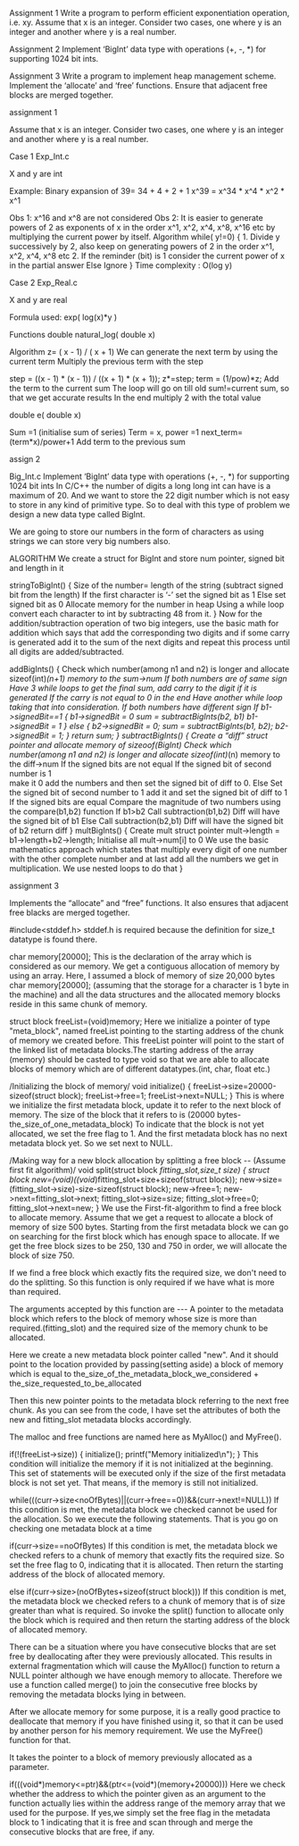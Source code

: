 Assignment 1
Write a program to perform efficient exponentiation operation, i.e. xy. Assume that x is an integer. Consider two cases, one where y is an integer and another where y is a real number.

Assignment 2
Implement ‘BigInt’ data type with operations (+, -, *) for supporting 1024 bit ints.

Assignment 3
Write a program to implement heap management scheme. Implement the ‘allocate’ and ‘free’ functions. Ensure that adjacent free blocks are merged together.



assignment 1

Assume that x is an integer. Consider two cases, one where y is an integer and another where y is a real number.

Case 1
Exp_Int.c

X and y are int

Example:
Binary expansion of 39= 34 + 4 + 2 + 1 x^39 = x^34 * x^4 * x^2 * x^1

Obs 1: x^16 and x^8 are not considered
Obs 2: It is easier to generate powers of 2 as exponents of x in the order x^1, x^2, x^4, x^8, x^16 etc by multiplying the current power by itself.
Algorithm
while( y!=0)
{
    1. Divide y successively by 2, also keep on generating powers of 2 in the order x^1, x^2, x^4, x^8 etc
    2. If the reminder (bit) is 1
        consider the current power of x in the partial answer
    Else
        Ignore
}
Time complexity : O(log y)

Case 2
Exp_Real.c

X and y are real

Formula used: exp( log(x)*y )

Functions
double natural_log( double x)

Algorithm
z= ( x - 1) / ( x + 1)
We can generate the next term by using the current term
Multiply the previous term with the step

step = ((x - 1) * (x - 1)) / ((x + 1) * (x + 1));
z*=step;
term = (1/pow)*z;
Add the term to the current sum
The loop will go on till old sum!=current sum, so that we get accurate results
In the end multiply 2 with the total value

double e( double x)

Sum =1 (initialise sum of series)
Term = x, power =1
next_term= (term*x)/power+1
Add term to the previous sum


assign 2 


Big_Int.c
Implement ‘BigInt’ data type with operations (+, -, *) for supporting 1024 bit ints
In C/C++ the number of digits a long long int can have is a maximum of 20. And we want to store the 22 digit number which is not easy to store in any kind of primitive type. So to deal with this type of problem we design a new data type called BigInt.

We are going to store our numbers in the form of characters as using strings we can store very big numbers also.

ALGORITHM
We create a struct for BigInt and store num pointer, signed bit and length in it

stringToBigInt()
{
    Size of the number= length of the string (subtract signed bit from the length)
    If the first character is ‘-’ set the signed bit as 1
    Else set signed bit as 0
    Allocate memory for the number in heap
    Using a while loop convert each character to int by subtracting 48 from it.
}
Now for the addition/subtraction operation of two big integers, use the basic math for addition which says that add the corresponding two digits and if some carry is generated add it to the sum of the next digits and repeat this process until all digits are added/subtracted.

addBigInts()
{
    Check which number(among n1 and n2) is longer and allocate sizeof(int)*(n+1) memory to the sum->num
    If both numbers are of same sign
        Have 3 while loops to get the final sum, add carry to the digit if it is generated
    If the carry is not equal to 0 in the end
        Have another while loop taking that into consideration.
    If both numbers have different sign
        If b1->signedBit==1
        {
            b1->signedBit = 0
            sum = subtractBigInts(b2, b1)
            b1->signedBit = 1
        }
        else
        {
            b2->signedBit = 0;
            sum = subtractBigInts(b1, b2);
            b2->signedBit = 1;
        }
    return sum;
}
subtractBigInts()
{
    Create a “diff” struct pointer and allocate memory of sizeoof(BigInt)
    Check which number(among n1 and n2) is longer and allocate sizeof(int)*(n) memory to the diff->num
    If the signed bits are not equal
        If the signed bit of second number is 1    
            make it 0 add the numbers and then set the signed bit of diff to 0.
        Else
            Set the signed bit of second number to 1 add it and set the signed bit of diff to 1
    If the signed bits are equal
        Compare the magnitude of two numbers using the compare(b1,b2) function
        If b1>b2
            Call subtraction(b1,b2)
            Diff will have the signed bit of b1
        Else
            Call subtraction(b2,b1)
            Diff will have the signed bit of b2
    return diff
}
multBigInts()
{
    Create mult struct pointer
    mult->length = b1->length+b2->length;
    Initialise all mult->num[i] to 0
    We use the basic mathematics approach which states that multiply every digit of one number with the other complete number and at last add all the numbers we get in multiplication.
    We use nested loops to do that
}



assignment 3

Implements the “allocate” and “free” functions. It also ensures that adjacent free blacks are merged together.

#include<stddef.h>
stddef.h is required because the definition for size_t datatype is found there.

char memory[20000];
This is the declaration of the array which is considered as our memory. We get a contiguous allocation of memory by using an array. Here, I assumed a block of memory of size 20,000 bytes char memory[20000]; (assuming that the storage for a character is 1 byte in the machine) and all the data structures and the allocated memory blocks reside in this same chunk of memory.

struct block freeList=(void)memory;
Here we initialize a pointer of type "meta_block", named freeList pointing to the starting address of the chunk of memory we created before. This freeList pointer will point to the start of the linked list of metadata blocks.The starting address of the array (memory) should be casted to type void so that we are able to allocate blocks of memory which are of different datatypes.(int, char, float etc.)

/Initializing the block of memory/
void initialize()
{
 freeList->size=20000-sizeof(struct block); 
 freeList->free=1;
 freeList->next=NULL;
}
This is where we initialize the first metadata block, update it to refer to the next block of memory. The size of the block that it refers to is (20000 bytes- the_size_of_one_metadata_block) To indicate that the block is not yet allocated, we set the free flag to 1. And the first metadata block has no next metadata block yet. So we set next to NULL.

/Making way for a new block allocation by splitting a free block -- (Assume first fit algorithm)/
void split(struct block *fitting_slot,size_t size)
{
 struct block new=(void)((void*)fitting_slot+size+sizeof(struct block));
 new->size=(fitting_slot->size)-size-sizeof(struct block);
 new->free=1;
 new->next=fitting_slot->next;
 fitting_slot->size=size;
 fitting_slot->free=0;
 fitting_slot->next=new;
}
We use the First-fit-algorithm to find a free block to allocate memory. Assume that we get a request to allocate a block of memory of size 500 bytes. Starting from the first metadata block we can go on searching for the first block which has enough space to allocate. If we get the free block sizes to be 250, 130 and 750 in order, we will allocate the block of size 750.

If we find a free block which exactly fits the required size, we don't need to do the splitting. So this function is only required if we have what is more than required.

The arguments accepted by this function are --- A pointer to the metadata block which refers to the block of memory whose size is more than required.(fitting_slot) and the required size of the memory chunk to be allocated.

Here we create a new metadata block pointer called "new". And it should point to the location provided by passing(setting aside) a block of memory which is equal to the_size_of_the_metadata_block_we_considered + the_size_requested_to_be_allocated

Then this new pointer points to the metadata block referring to the next free chunk. As you can see from the code, I have set the attributes of both the new and fitting_slot metadata blocks accordingly.

The malloc and free functions are named here as MyAlloc() and MyFree().

if(!(freeList->size))
{ 
 initialize();
 printf("Memory initialized\n");
}
This condition will initialize the memory if it is not initialized at the beginning. This set of statements will be executed only if the size of the first metadata block is not set yet. That means, if the memory is still not initialized.

while(((curr->size<noOfBytes)||(curr->free==0))&&(curr->next!=NULL))
If this condition is met, the metadata block we checked cannot be used for the allocation. So we execute the following statements. That is you go on checking one metadata block at a time

if(curr->size==noOfBytes)
If this condition is met, the metadata block we checked refers to a chunk of memory that exactly fits the required size. So set the free flag to 0, indicating that it is allocated. Then return the starting address of the block of allocated memory.

else if(curr->size>(noOfBytes+sizeof(struct block)))
If this condition is met, the metadata block we checked refers to a chunk of memory that is of size greater than what is required. So invoke the split() function to allocate only the block which is required and then return the starting address of the block of allocated memory.

There can be a situation where you have consecutive blocks that are set free by deallocating after they were previously allocated. This results in external fragmentation which will cause the MyAlloc() function to return a NULL pointer although we have enough memory to allocate. Therefore we use a function called merge() to join the consecutive free blocks by removing the metadata blocks lying in between.

After we allocate memory for some purpose, it is a really good practice to deallocate that memory if you have finished using it, so that it can be used by another person for his memory requirement. We use the MyFree() function for that.

It takes the pointer to a block of memory previously allocated as a parameter.

if(((void*)memory<=ptr)&&(ptr<=(void*)(memory+20000)))
Here we check whether the address to which the pointer given as an argument to the function actually lies within the address range of the memory array that we used for the purpose. If yes,we simply set the free flag in the metadata block to 1 indicating that it is free and scan through and merge the consecutive blocks that are free, if any.
